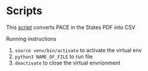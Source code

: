 # Scripts

This [script](parse_pace_in_the_states_to_csv.py) converts PACE in the States PDF into CSV

Running instructions

1. `source venv/bin/activate` to activate the virtual env
2. `python3 NAME_OF_FILE` to run file
3. `deactivate` to close the virtual envrionment